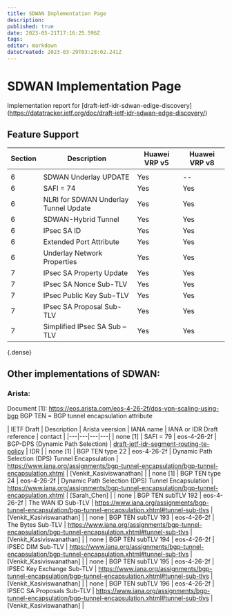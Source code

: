 ```yaml
---
title: SDWAN Implementation Page 
description: 
published: true
date: 2023-05-21T17:16:25.596Z
tags: 
editor: markdown
dateCreated: 2023-03-29T03:28:02.241Z
---
```


# SDWAN Implementation Page 
Implementation report for [draft-ietf-idr-sdwan-edige-discovery]
(https://datatracker.ietf.org/doc/draft-ietf-idr-sdwan-edge-discovery/)

## Feature Support  

| Section | Description | Huawei VRP v5| Huawei VRP v8 |  
|---|---|---|---|
  | | |
|  6	| SDWAN Underlay UPDATE	| Yes | -- |
|  6  | SAFI = 74	|  Yes  |  Yes  |
|  6  | NLRI for SDWAN Underlay Tunnel Update | Yes | Yes | 
|  6  | SDWAN-Hybrid Tunnel | Yes | Yes |
|  6  | IPsec SA ID	|  Yes	|  Yes  |
|  6  | Extended Port Attribute | Yes | Yes | 
|  6  | Underlay Network Properties | Yes  | Yes | 
|  7  | IPsec SA Property Update  | Yes  | Yes | 
|  7  | IPsec SA Nonce Sub-TLV    |	Yes	 | Yes | 
|  7  | IPsec Public Key Sub-TLV  | 	Yes | Yes | 
|  7  | IPsec SA Proposal Sub-TLV	|  Yes	| Yes |
|  7  | Simplified IPsec SA Sub – TLV	| Yes | Yes | 
{.dense}

## Other implementations of SDWAN: 
### Arista:
Document [1]: https://eos.arista.com/eos-4-26-2f/dps-vpn-scaling-using-bgp
BGP TEN = BGP tunnel encapsulation attribute 


| IETF Draft | Description | Arista veersion | IANA name | IANA or IDR Draft reference | contact | 
|---|---|---|---| 
| none [1] | SAFI = 79  |  eos-4-26-2f | BGP-DPS (Dynamic Path Selection) |	[draft-ietf-idr-segment-routing-te-policy](https://datatracker.ietf.org/doc/draft-ietf-idr-segment-routing-te-policy/) | IDR | 
| none [1]  | BGP TEN type 22 | eos-4-26-2f | Dynamic Path Selection (DPS) Tunnel Encapsulation | https://www.iana.org/assignments/bgp-tunnel-encapsulation/bgp-tunnel-encapsulation.xhtml | [Venkit_Kasiviswanathan] | 
| none [1] | BGP TEN type 24 | eos-4-26-2f |  Dynamic Path Selection (DPS) Tunnel Encapsulation | https://www.iana.org/assignments/bgp-tunnel-encapsulation/bgp-tunnel-encapsulation.xhtml | [Sarah_Chen] | 
| none  | BGP TEN subTLV 192 | eos-4-26-2f |  The WAN ID Sub-TLV | https://www.iana.org/assignments/bgp-tunnel-encapsulation/bgp-tunnel-encapsulation.xhtml#tunnel-sub-tlvs | [Venkit_Kasiviswanathan] | 
| none  | BGP TEN subTLV 193 | eos-4-26-2f | The Bytes  Sub-TLV | https://www.iana.org/assignments/bgp-tunnel-encapsulation/bgp-tunnel-encapsulation.xhtml#tunnel-sub-tlvs | [Venkit_Kasiviswanathan] | 
| none  | BGP TEN subTLV 194 | eos-4-26-2f | IPSEC DIM  Sub-TLV | https://www.iana.org/assignments/bgp-tunnel-encapsulation/bgp-tunnel-encapsulation.xhtml#tunnel-sub-tlvs | [Venkit_Kasiviswanathan] | 
| none  | BGP TEN subTLV 195 | eos-4-26-2f | IPSEC Key Exchange  Sub-TLV | https://www.iana.org/assignments/bgp-tunnel-encapsulation/bgp-tunnel-encapsulation.xhtml#tunnel-sub-tlvs | [Venkit_Kasiviswanathan] | 
| none  | BGP TEN subTLV 196 | eos-4-26-2f | IPSEC SA Proposals  Sub-TLV | https://www.iana.org/assignments/bgp-tunnel-encapsulation/bgp-tunnel-encapsulation.xhtml#tunnel-sub-tlvs | [Venkit_Kasiviswanathan] | 



